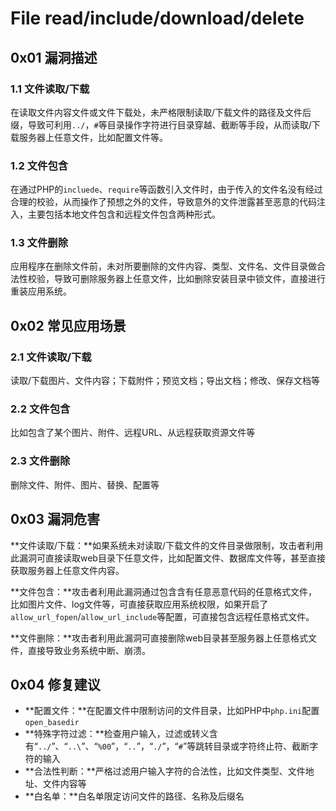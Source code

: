 # File read/include/download/delete

## 0x01 漏洞描述

### 1.1 文件读取/下载

在读取文件内容文件或文件下载处，未严格限制读取/下载文件的路径及文件后缀，导致可利用`../`，`#`等目录操作字符进行目录穿越、截断等手段，从而读取/下载服务器上任意文件，比如配置文件等。

### 1.2 文件包含

在通过PHP的`incluede`、`require`等函数引入文件时，由于传入的文件名没有经过合理的校验，从而操作了预想之外的文件，导致意外的文件泄露甚至恶意的代码注入，主要包括本地文件包含和远程文件包含两种形式。

### 1.3 文件删除

应用程序在删除文件前，未对所要删除的文件内容、类型、文件名、文件目录做合法性校验，导致可删除服务器上任意文件，比如删除安装目录中锁文件，直接进行重装应用系统。

## 0x02 常见应用场景

### 2.1 文件读取/下载

读取/下载图片、文件内容；下载附件；预览文档；导出文档；修改、保存文档等

### 2.2 文件包含

比如包含了某个图片、附件、远程URL、从远程获取资源文件等

### 2.3 文件删除

删除文件、附件、图片、替换、配置等

## 0x03 漏洞危害

**文件读取/下载：**如果系统未对读取/下载文件的文件目录做限制，攻击者利用此漏洞可直接读取web目录下任意文件，比如配置文件、数据库文件等，甚至直接获取服务器上任意文件内容。

**文件包含：**攻击者利用此漏洞通过包含含有任意恶意代码的任意格式文件，比如图片文件、log文件等，可直接获取应用系统权限，如果开启了`allow_url_fopen`/`allow_url_include`等配置，可直接包含远程任意格式文件。

**文件删除：**攻击者利用此漏洞可直接删除web目录甚至服务器上任意格式文件，直接导致业务系统中断、崩溃。

## 0x04 修复建议

* **配置文件：**在配置文件中限制访问的文件目录，比如PHP中`php.ini`配置`open_basedir`
* **特殊字符过滤：**检查用户输入，过滤或转义含有“`../`”、“`..\`”、“`%00`”，“`..`”，“`./`”，“`#`”等跳转目录或字符终止符、截断字符的输入
* **合法性判断：**严格过滤用户输入字符的合法性，比如文件类型、文件地址、文件内容等
* **白名单：**白名单限定访问文件的路径、名称及后缀名